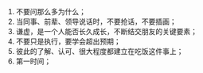 1. 不要问那么多为什么；
2. 当同事、前辈、领导说话时，不要抢话，不要插画；
3. 谦虚，是一个人能否长久成长，不断结交朋友的关键要素；
4. 不要只是执行，要学会超出预期；
5. 彼此的了解、认可、很大程度都建立在吃饭这件事上；
6. 第一时间；
